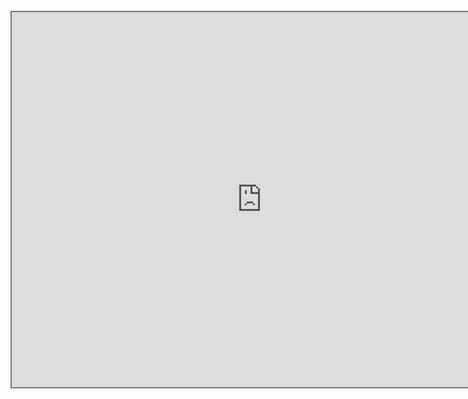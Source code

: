 <br>
<iframe src="https://calendar.google.com/calendar/embed?height=600&wkst=1&ctz=Asia%2FKolkata&bgcolor=%23ffffff&showCalendars=0&showTabs=0&showPrint=0&title&src=ZTY5Y2ExYzk1YTRjZDQ2MmI3NWM5ZWUyODkzMTRjZjE3YWFiZDMwOWJlNjQyZjMwYjZkNjAxZGZiMWZkNjBmNEBncm91cC5jYWxlbmRhci5nb29nbGUuY29t&color=%23F6BF26" style="border:solid 2px #777" width="800" height="600" frameborder="0" scrolling="no"></iframe>
